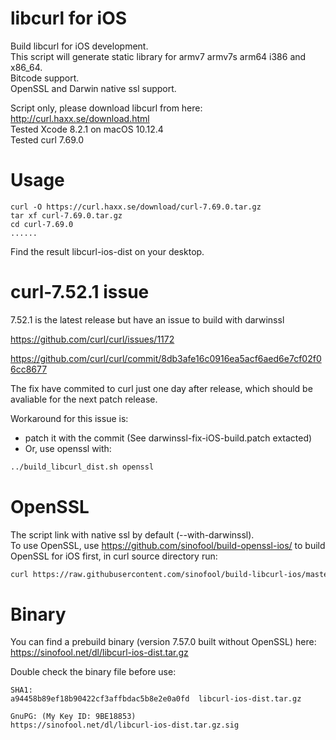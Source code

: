 libcurl for iOS
=================
Build libcurl for iOS development.  
This script will generate static library for armv7 armv7s arm64 i386 and x86_64.  
Bitcode support.  
OpenSSL and Darwin native ssl support.  
  
Script only, please download libcurl from here: http://curl.haxx.se/download.html  
Tested Xcode 8.2.1 on macOS 10.12.4  
Tested curl 7.69.0

Usage
=================
```
curl -O https://curl.haxx.se/download/curl-7.69.0.tar.gz
tar xf curl-7.69.0.tar.gz
cd curl-7.69.0
......
```
Find the result libcurl-ios-dist on your desktop.

curl-7.52.1 issue
=================
7.52.1 is the latest release but have an issue to build with darwinssl

https://github.com/curl/curl/issues/1172

https://github.com/curl/curl/commit/8db3afe16c0916ea5acf6aed6e7cf02f06cc8677

The fix have commited to curl just one day after release, which should be avaliable for the next patch release.

Workaround for this issue is:
- patch it with the commit (See darwinssl-fix-iOS-build.patch extacted)
- Or, use openssl with:

```bash
../build_libcurl_dist.sh openssl
```

OpenSSL
=================
The script link with native ssl by default (--with-darwinssl).  
To use OpenSSL, use https://github.com/sinofool/build-openssl-ios/ to build OpenSSL for iOS first, in curl source directory run:

```bash
curl https://raw.githubusercontent.com/sinofool/build-libcurl-ios/master/build_libcurl_dist.sh openssl |bash
```

Binary 
=================
You can find a prebuild binary (version 7.57.0 built without OpenSSL) here: https://sinofool.net/dl/libcurl-ios-dist.tar.gz

Double check the binary file before use:

```
SHA1:
a94458b89ef18b90422cf3affbdac5b8e2e0a0fd  libcurl-ios-dist.tar.gz

GnuPG: (My Key ID: 9BE18853)
https://sinofool.net/dl/libcurl-ios-dist.tar.gz.sig
```
